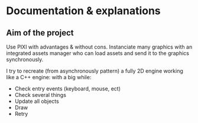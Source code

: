 # Documentation & explanations

## Aim of the project
Use PIXI with advantages & without cons. Instanciate many graphics with an integrated assets manager who can load assets and send it to the 
graphics synchronously.

I try to recreate (from asynchronously pattern) a fully 2D engine working like a C++ engine: with a big while:
- Check entry events (keyboard, mouse, ect)
- Check several things
- Update all objects
- Draw
- Retry
